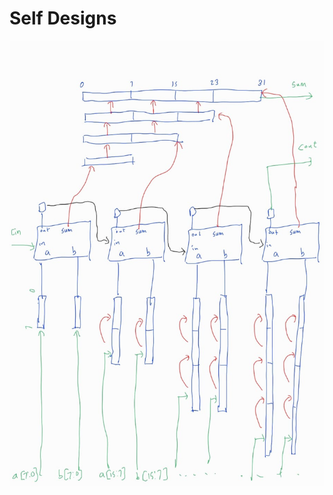 # Self Designs

![Pipelined 32 bit adder](images/WhatsApp%20Image%202025-08-20%20at%2017.20.16_6af3a06a.jpg)